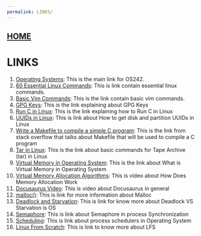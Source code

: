 ```yaml
---
permalink: LINKS/
---
```


## [HOME](../)
# LINKS

1. [Operating Systems](https://os.vlsm.org): This is the main link for OS242.
2. [60 Essential Linux Commands](https://www.hostinger.com/tutorials/linux-commands): This is link contain essential linux commands.
3. [Basic Vim Commands](https://www.geeksforgeeks.org/basic-vim-commands/): This is the link contain basic vim commands.
4. [GPG Keys](https://docs.akeyless.io/docs/gpg-keys): This is the link explaining about GPG Keys
5. [Run C in Linux](https://itsfoss.com/run-c-program-linux/): This is the link explaining how to Run C in Linux
6. [UUIDs in Linux](https://www.simplified.guide/linux/disk-uuid-get): This is link about How to get disk and partition UUIDs in Linux
7. [Write a Makefile to compile a simple C program](https://stackoverflow.com/questions/21548464/how-to-write-a-makefile-to-compile-a-simple-c-program): This is the link from stack overflow that talks about Makefile that will be used to compile a C program
8. [Tar in Linux](https://linuxhint.com/tar-folder-linux/): This is the link about basic commands for Tape Archive (tar) in Linux
9.  [Virtual Memory in Operating System](https://www.geeksforgeeks.org/virtual-memory-in-operating-system/): This is the link about What is Virtual Memory in Operating System
10. [Virtual Memory Allocation Algorithms](https://www.youtube.com/watch?v=PfCuzUH7ypY): This is video about How Does Memory Allocation Work
11. [Docusaurus Video](https://youtu.be/Yhyx7otSksg?si=pcTcZO36qE-3LwI7): This is video about Docusaurus in general
12. [malloc()](https://www.geeksforgeeks.org/dynamic-memory-allocation-in-c-using-malloc-calloc-free-and-realloc/): This is link for more information about Malloc
13. [Deadlock and Starvation](https://www.geeksforgeeks.org/difference-between-deadlock-and-starvation-in-os/): This is link for know more about Deadlock VS Starvation is OS
14. [Semaphore](https://www.geeksforgeeks.org/semaphores-in-process-synchronization/): This is link about Semaphore in process Synchronization
15. [Scheduling](https://www.geeksforgeeks.org/process-schedulers-in-operating-system/): This is link about process schedulers in Operating System
16. [Linux From Scratch](https://www.linuxfromscratch.org/): This is link to know more about LFS

